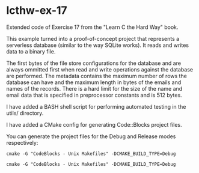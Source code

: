 # lcthw-ex-17
Extended code of Exercise 17 from the "Learn C the Hard Way" book.

This example turned into a proof-of-concept project that represents a serverless database (similar to the way SQLite works).
It reads and writes data to a binary file.

The first bytes of the file store configurations for the database and are always ommitted first when read and write operations
against the database are performed. The metadata contains the maximum number of rows the database can have and the maximum
length in bytes of the emails and names of the records.
There is a hard limit for the size of the name and email data that is specified in preprocessor constants and is 512 bytes.

I have added a BASH shell script for performing automated testing in the utils/ directory.

I have added a CMake config for generating Code::Blocks project files.

You can generate the project files for the Debug and Release modes respectively:

```
cmake -G "CodeBlocks - Unix Makefiles" -DCMAKE_BUILD_TYPE=Debug
```

```
cmake -G "CodeBlocks - Unix Makefiles" -DCMAKE_BUILD_TYPE=Debug
```

